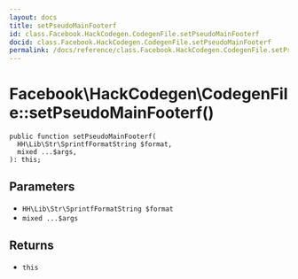 ```yaml
---
layout: docs
title: setPseudoMainFooterf
id: class.Facebook.HackCodegen.CodegenFile.setPseudoMainFooterf
docid: class.Facebook.HackCodegen.CodegenFile.setPseudoMainFooterf
permalink: /docs/reference/class.Facebook.HackCodegen.CodegenFile.setPseudoMainFooterf.md
---
```

# Facebook\\HackCodegen\\CodegenFile::setPseudoMainFooterf()




``` Hack
public function setPseudoMainFooterf(
  HH\Lib\Str\SprintfFormatString $format,
  mixed ...$args,
): this;
```




## Parameters




- ` HH\Lib\Str\SprintfFormatString $format `
- ` mixed ...$args `




## Returns




+ ` this `